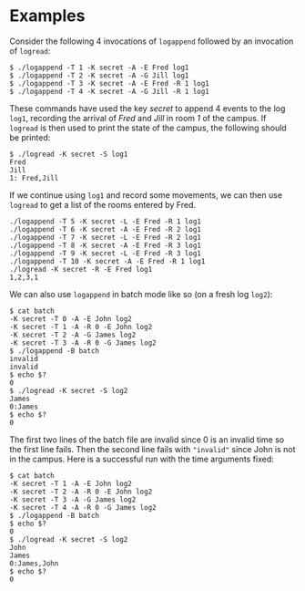 Examples
========
Consider the following 4 invocations of `logappend` followed by an invocation of `logread`:

    $ ./logappend -T 1 -K secret -A -E Fred log1
    $ ./logappend -T 2 -K secret -A -G Jill log1
    $ ./logappend -T 3 -K secret -A -E Fred -R 1 log1
    $ ./logappend -T 4 -K secret -A -G Jill -R 1 log1

These commands have used the key *secret* to append 4 events to the log `log1`, recording the arrival of *Fred* and *Jill* in room *1* of the campus. If `logread` is then used to print the state of the campus, the following should be printed: 

    $ ./logread -K secret -S log1
    Fred
    Jill
    1: Fred,Jill

If we continue using `log1` and record some movements, we can then use `logread` to get a list of the rooms entered by Fred.

    ./logappend -T 5 -K secret -L -E Fred -R 1 log1
    ./logappend -T 6 -K secret -A -E Fred -R 2 log1
    ./logappend -T 7 -K secret -L -E Fred -R 2 log1
    ./logappend -T 8 -K secret -A -E Fred -R 3 log1
    ./logappend -T 9 -K secret -L -E Fred -R 3 log1
    ./logappend -T 10 -K secret -A -E Fred -R 1 log1
    ./logread -K secret -R -E Fred log1
    1,2,3,1 

We can also use `logappend` in batch mode like so (on a fresh log `log2`):

    $ cat batch
    -K secret -T 0 -A -E John log2
    -K secret -T 1 -A -R 0 -E John log2
    -K secret -T 2 -A -G James log2
    -K secret -T 3 -A -R 0 -G James log2
    $ ./logappend -B batch
    invalid
    invalid
    $ echo $?
    0
    $ ./logread -K secret -S log2
    James
    0:James
    $ echo $?
    0

The first two lines of the batch file are invalid since 0 is an invalid time so the first line fails. 
Then the second line fails with `"invalid"` since John is not in the campus. 
Here is a successful run with the time arguments fixed: 

    $ cat batch
    -K secret -T 1 -A -E John log2
    -K secret -T 2 -A -R 0 -E John log2
    -K secret -T 3 -A -G James log2
    -K secret -T 4 -A -R 0 -G James log2
    $ ./logappend -B batch
    $ echo $?
    0
    $ ./logread -K secret -S log2
    John
    James
    0:James,John
    $ echo $?
    0